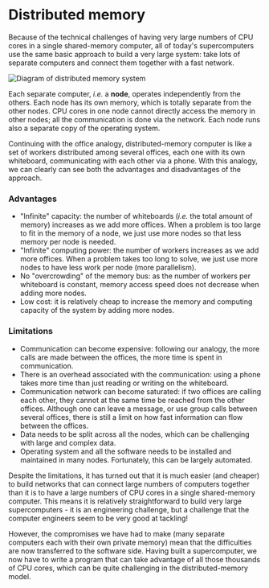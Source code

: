 <!-- Adapted from material in "Supercomputing" online-course (https://www.futurelearn.com/courses/supercomputing/)
by Edinburgh Supercomputing Center (EPCC), licensed under Creative Commons SA-BY -->


# Distributed memory

Because of the technical challenges of having very large numbers of CPU cores
in a single shared-memory computer, all of today's supercomputers use the same
basic approach to build a very large system: take lots of separate computers
and connect them together with a fast network.

![Diagram of distributed memory system](images/distributed-memory-architecture.png)

Each separate computer, *i.e.* a **node**, operates independently
from the others. Each node has its own memory, which is totally
separate from the other nodes. CPU cores in one node cannot directly
access the memory in other nodes; all the communication is done via
the network. Each node runs also a separate copy of the operating system.

Continuing with the office analogy, distributed-memory computer is
like a set of workers distributed among several offices, each one with
its own whiteboard, communicating with each other via a phone. With
this analogy, we can clearly can see both the advantages and
disadvantages of the approach.

### Advantages

* "Infinite" capacity: the number of whiteboards (*i.e.* the total amount of
  memory) increases as we add more offices. When a problem is too
  large to fit in the memory of a node, we just use more nodes so that
  less memory per node is needed.
* "Infinite" computing power: the number of workers increases as we
  add more offices. When a problem takes too long to solve, we just use more
  nodes to have less work per node (more parallelism).
* No "overcrowding" of the memory bus: as the number of workers per
  whiteboard is constant, memory access speed does not decrease when
  adding more nodes.
* Low cost: it is relatively cheap to increase the memory and computing
  capacity of the system by adding more nodes.

### Limitations

* Communication can become expensive: following our analogy, the more
  calls are made between the offices, the more time is spent in
  communication.
* There is an overhead associated with the
  communication: using a phone takes more time than just reading or
  writing on the whiteboard.
* Communication network can become saturated: if two offices are
  calling each other, they cannot at the same time be reached from the
  other offices. Although one can leave a message, or use group calls
  between several offices, there is still a limit on how fast
  information can flow between the offices.
* Data needs to be split across all the nodes, which can be challenging with
  large and complex data.
* Operating system and all the software needs to be installed and
  maintained in many nodes. Fortunately, this can be largely automated.

Despite the limitations, it has turned out that it is much easier (and
cheaper) to build networks that can connect large numbers of computers
together than it is to have a large numbers of CPU cores in a single
shared-memory computer. This means it is relatively straightforward to build
very large supercomputers - it is an engineering challenge, but a challenge
that the computer engineers seem to be very good at tackling!

However, the compromises we have had to make (many separate computers each
with their own private memory) mean that the difficulties are now transferred
to the software side. Having built a supercomputer, we now have to write a
program that can take advantage of all those thousands of CPU cores, which can
be quite challenging in the distributed-memory model.
